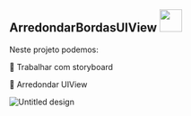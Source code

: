 ## ArredondarBordasUIView <img src="https://cdn.jsdelivr.net/gh/devicons/devicon/icons/swift/swift-original.svg"  width="40" height="40"/> 

Neste projeto podemos:

💬 Trabalhar com storyboard

💬 Arredondar UIView


![Untitled design](https://user-images.githubusercontent.com/103642861/218143378-1d3586bf-89c2-45d2-bd3e-e456c3d2aebd.png)
